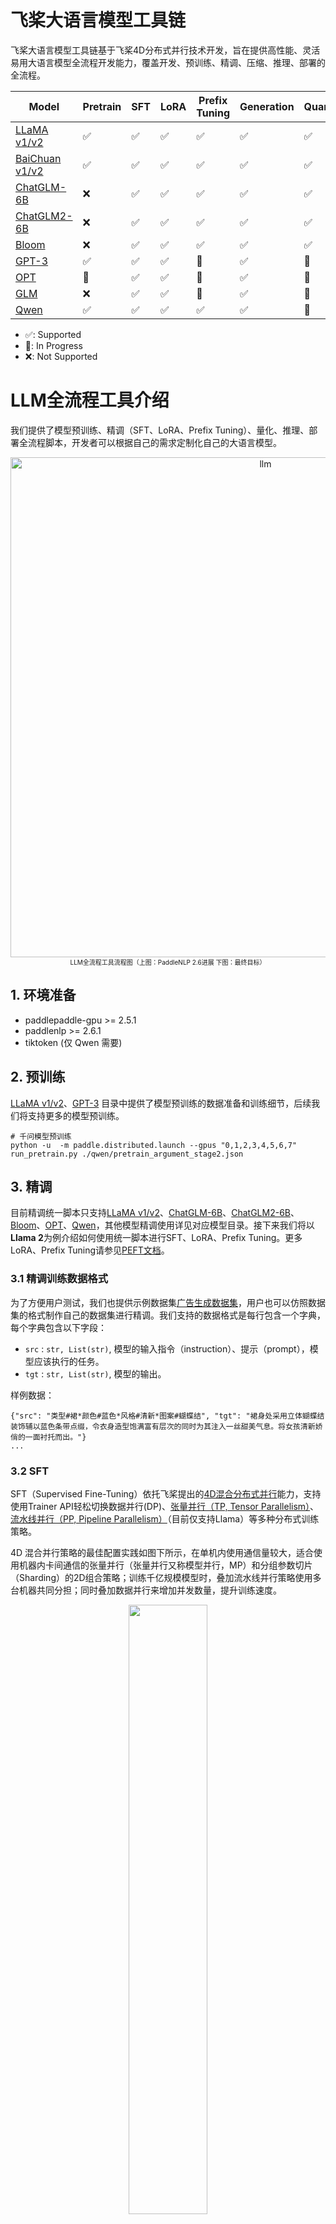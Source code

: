 # 飞桨大语言模型工具链

飞桨大语言模型工具链基于飞桨4D分布式并行技术开发，旨在提供高性能、灵活易用大语言模型全流程开发能力，覆盖开发、预训练、精调、压缩、推理、部署的全流程。

| Model | Pretrain | SFT | LoRA | Prefix Tuning | Generation | Quantization |
| --- | --- | --- | --- | --- | --- | --- |
| [LLaMA v1/v2](./llama) | ✅  | ✅ | ✅ | ✅ | ✅ | ✅  |
| [BaiChuan v1/v2](./llama) | ✅  | ✅ | ✅ | ✅ | ✅ | ✅  |
| [ChatGLM-6B](./chatglm) |  ❌  |  ✅  |  ✅  |  ✅  |  ✅  |  ✅  |
| [ChatGLM2-6B](./chatglm2) |  ❌  |  ✅  |  ✅  |  ✅  |  ✅  |  ✅  |
| [Bloom](./bloom) | ❌  | ✅ | ✅ | ✅ | ✅ | ✅ |
| [GPT-3](./gpt-3) |   ✅  |  ✅  |  ✅  |  🚧  | ✅   | 🚧 |
| [OPT](./opt) | 🚧 | ✅ | ✅ | 🚧 |  ✅ | 🚧 |
| [GLM](./glm) | ❌  | ✅ | ✅ | 🚧 |  ✅ | 🚧 |
| [Qwen](./qwen) | ✅ | ✅ | ✅ | ✅ |  ✅ | 🚧 |


* ✅: Supported
* 🚧: In Progress
* ❌: Not Supported

# LLM全流程工具介绍
我们提供了模型预训练、精调（SFT、LoRA、Prefix Tuning）、量化、推理、部署全流程脚本，开发者可以根据自己的需求定制化自己的大语言模型。

<div align="center">
    <img width="800" alt="llm" src="https://github.com/PaddlePaddle/PaddleNLP/assets/63761690/009bbb4e-baee-4c4a-a52e-94ac44c73c90">
</div>

<div align="center">
    <font size ="1">
    LLM全流程工具流程图（上图：PaddleNLP 2.6进展 下图：最终目标）
     </font>
</div>

## 1. 环境准备

- paddlepaddle-gpu >= 2.5.1
- paddlenlp >= 2.6.1
- tiktoken (仅 Qwen 需要)

## 2. 预训练
[LLaMA v1/v2](./llama)、[GPT-3](./gpt-3) 目录中提供了模型预训练的数据准备和训练细节，后续我们将支持更多的模型预训练。


```
# 千问模型预训练
python -u  -m paddle.distributed.launch --gpus "0,1,2,3,4,5,6,7" run_pretrain.py ./qwen/pretrain_argument_stage2.json
```



## 3. 精调
目前精调统一脚本只支持[LLaMA v1/v2](./llama)、[ChatGLM-6B](./chatglm)、[ChatGLM2-6B](./chatglm2)、[Bloom](./bloom)、[OPT](./opt)、[Qwen](./qwen)，其他模型精调使用详见对应模型目录。接下来我们将以**Llama 2**为例介绍如何使用统一脚本进行SFT、LoRA、Prefix Tuning。更多LoRA、Prefix Tuning请参见[PEFT文档](https://github.com/PaddlePaddle/PaddleNLP/blob/develop/docs/peft.md)。

### 3.1 精调训练数据格式

为了方便用户测试，我们也提供示例数据集[广告生成数据集](https://bj.bcebos.com/paddlenlp/datasets/examples/AdvertiseGen.tar.gz)，用户也可以仿照数据集的格式制作自己的数据集进行精调。我们支持的数据格式是每行包含一个字典，每个字典包含以下字段：

- `src` : `str, List(str)`, 模型的输入指令（instruction）、提示（prompt），模型应该执行的任务。
- `tgt` : `str, List(str)`, 模型的输出。

样例数据：
```
{"src": "类型#裙*颜色#蓝色*风格#清新*图案#蝴蝶结", "tgt": "裙身处采用立体蝴蝶结装饰辅以蓝色条带点缀，令衣身造型饱满富有层次的同时为其注入一丝甜美气息。将女孩清新娇俏的一面衬托而出。"}
...
```



### 3.2 SFT

SFT（Supervised Fine-Tuning）依托飞桨提出的[4D混合分布式并行](https://ai.baidu.com/forum/topic/show/987996)能力，支持使用Trainer API轻松切换数据并行(DP)、[张量并行（TP, Tensor Parallelism）](https://arxiv.org/abs/1909.08053)、[流水线并行（PP, Pipeline Parallelism）](https://arxiv.org/abs/1811.06965)（目前仅支持Llama）等多种分布式训练策略。

4D 混合并行策略的最佳配置实践如图下所示，在单机内使用通信量较大，适合使用机器内卡间通信的张量并行（张量并行又称模型并行，MP）和分组参数切片（Sharding）的2D组合策略；训练千亿规模模型时，叠加流水线并行策略使用多台机器共同分担；同时叠加数据并行来增加并发数量，提升训练速度。
<div align="center">
    <img src="https://ai.bdstatic.com/file/63F5EBB1E188457ABAFD311CFC1D8658" width=50% height=50%>
</div>

```
# 张量并行分布式训练（常用）
python -u  -m paddle.distributed.launch --gpus "0,1,2,3" finetune_generation.py ./llama/sft_argument.json

# 目前ChatGLM2、OPT不支持张量并行，默认使用Sharding策略（Paddle 2.5.1支持Sharding Stage2，Sharding Stage3需要使用Paddle develop版本）
python -u  -m paddle.distributed.launch --gpus "0,1,2,3" finetune_generation.py ./chatglm2/sft_argument.json

# 张量并行&流水线并行分布式训练（目前仅支持Llama）
python -u  -m paddle.distributed.launch --gpus "0,1,2,3" finetune_generation.py ./llama/sft_pp_argument.json
```

### 3.3 LoRA

Transformer模型中包含许多Linear层需要进行密集的矩阵乘法计算，而这些通常具有全秩(full rank)特性。[LoRA](https://arxiv.org/abs/2106.09685)提出冻结预训练的权重矩阵, 通过引入两个低 rank 矩阵 $AB$(图中橙色的两个矩阵) 来近似权重的更新过程 $W_0+\Delta W=W_0+B A$ , 其中 $B \in \mathbb{R}^{d \times r}, A \in \mathbb{R}^{r \times k}$，实验表明将输入表达随机投影到较小的子空间模型仍然可以有效地学习下游任务，并大幅降低计算的显存需求。


<div align="center">
<img src=https://github.com/PaddlePaddle/PaddleNLP/assets/37530985/63d56558-247a-4a8d-a6ca-121c820f7534 width=50% height=50% />
</div>


PaddleNLP LoRA API支持数据并行、张量并行等多种分布式训练策略，可以通过控制`tensor_parallel_degree` 调整并行训练策略。LoRA策略默认应用在所有Linear层，可拓展至**单机LoRA微调千亿模型**。


```
# 单卡训练
python  finetune_generation.py ./llama/lora_argument.json

# 张量并行分布式训练（ChatGLM2、OPT不支持张量并行）
# 将lora_argument.json中tensor_parallel_degree修改为2
python  -u  -m paddle.distributed.launch --gpus "0,1"  finetune_generation.py ./llama/lora_argument.json
```


### 3.4 Prefix Tuning

[Prefix Tuning](https://arxiv.org/abs/2101.00190)受提示学习（Prompt learning）的影响，加入的一部分 Prefix Embedding 作为连续型提示进行训练。Prefix Embedding是由专门的 Prefix Encoder 网络生成的数个张量，会以 `past_key_value` 的方式被插入到语言模型每一层的 hidden_state 之前。

<div align="center">
<img src=https://github.com/PaddlePaddle/PaddleNLP/assets/37530985/8baf6943-4540-4c02-8540-35f977acc077 width=40% height=40% />
</div>

PaddleNLP Prefix Tuning API支持数据并行（DP）、张量并行（TP）等多种分布式训练策略，可以通过控制`tensor_parallel_degree` 调整并行训练策略。
```
# 单卡训练
python  finetune_generation.py ./llama/pt_argument.json

# 张量并行分布式训练（ChatGLM2、OPT不支持张量并行）
# 将pt_argument.json中tensor_parallel_degree修改为2
python  -u  -m paddle.distributed.launch --gpus "0,1"  finetune_generation.py ./llama/pt_argument.json
```
### 3.5 精调参数介绍
<details><summary>&emsp; 模型参数（ModelArgument） </summary><div>

- `model_name_or_path`: 预训练模型名称或者本地的模型路径，用于热启模型和分词器，默认为None。每个模型**支持模型权重**详见各模型目录。
- `use_flash_attention`: 模型是否使用FlashAttention2，默认为False。
- `lora`: 是否开启LoRA微调策略，默认为False。
- `lora_path`: LoRA参数和配置路径，对LoRA参数进行初始化，默认为None。
- `lora_rank`: LoRA算法中rank（秩）的值，默认为8。
- `prefix_tuning`: 是否使用Prefix Tuning策略，默认为False。
- `num_prefix_tokens`: Prefix Tuning策略中Prefix Token数量，默认为128。
- `from_aistudio`: 模型权重是否从Aistudio下载，默认为False。
- `save_to_aistudio`: 模型权重是否保存到Aistudio，默认为False。
- `aistudio_repo_id`: 模型权重保存到Aistudio的repo id，默认为None。
- `aistudio_repo_private`: 模型权重保存到Aistudio的repo是否为私有，默认为True。
- `aistudio_repo_license`: 模型权重保存到Aistudio的repo license，默认为"Apache License 2.0"。
- `aistudio_token`: 模型权重保存到Aistudio的token，默认为None。如果save_to_aistudio为True，且环境变量没有设置相应token，必须传入。
- `neftune`: 是否使用[NEFT](https://arxiv.org/abs/2310.05914)，进行微调。默认为False。
- `neftune_noise_alpha`: NEFT alpha参数，默认为5.0。

</div></details>

<details><summary>&emsp; 数据参数（DataArgument）</summary><div>

- `dataset_name_or_path`: 本地数据集目录或内置数据集名称，默认为None。脚本已适配单文件和多文件，会自己寻找`dataset_name_or_path/train.json` 或者 `dataset_name_or_path/train/*.json`作为训练集文件, 以及`dataset_name_or_path/dev.json` 或者 `dataset_name_or_path/dev/*.json`作为验证集文件。
- `task_name`: 用于选择内置数据集中的具体任务，默认为None。
- `eval_with_do_generation`: 在模型效果评估的时候是否调用model.generate,默认为False。设置为True时，指标为ppl, accuracy；设置为False时，指标为BLEU4/Rouge，建议将`metric_for_best_model`设为bleu4。
- `save_generation_output`: 当`eval_with_do_generation`设为True，是否将生成结果保存在`generated_output.json`文件中，默认为False。
- `intokens`:是否使用InToken数据流（减少Padding冗余计算，大幅提升有效Token计算效率），默认为False。当`eval_with_do_generation`设为True,评估过程不支持InToken数据流。。
- `src_length`: 模型输入上下文最大token长度，默认为1024。
- `max_length`:模型输入（上下文+生成内容）的最大token长度, 默认为2048。当`intokens`设为True的时候，同时也为InToken数据流模型训练输入最大长度，通常建议设为模型允许输入最大长度，同时`per_device_train_batch_size`设为1，使用`gradient_accumulation_steps`控制batch size。
- `lazy`:设置为False则使用`MapDataset`，设置为True则使用`IterDataset`，默认为False。对于数据量较大的时候建议设为True，`IterDataset`可以避免一次性将所有数据读入内存，注意需要设置`max_steps`并且`evaluation_strategy`和`save_strategy`设为`steps`

</div></details>


<details><summary>&emsp; 生成参数（GenerateArgument）</summary><div>

注：以下参数仅在`eval_with_do_generation`为True，调用model.generate()时生效。

- `top_k`: “采样”策略中为 top-k 过滤保留的最高概率标记的数量。默认为1，等价于贪心策略。
- `top_p`:“采样”策略中 top-p 过滤的累积概率。默认为1.0，表示不起作用。
</div></details>

<details><summary>&emsp; 训练参数（TrainingArguments）</summary><div>

以下仅介绍TrainingArguments部分常用参数，详情请参见[TrainingArguments文档](https://paddlenlp.readthedocs.io/zh/latest/trainer.html)。

- `output_dir`: 用于保存相关的文件目录，主要包括模型相关文件、训练过程中的checkpoint、分词器相关文件、评估的结果文件，默认为None。
- `per_device_train_batch_size`: 训练集训练过程批处理大小，对应 micro batch size，默认为8。该参数需要根据具体的数据集来设定，该参数越大，占用显存越高，训练代价越大；反之，占用显存越小，训练速度越快。
- `gradient_accumulation_steps`:梯度累积步数，顾名思义，就是将多次计算得到的梯度值进行累加，然后一次性进行参数更新，默认为1。等效于将原有训练batch size*gradient_accumulation_steps。
- `per_device_eval_batch_size`: 验证集批处理大小，对应 micro batch size，默认为8。该参数越大，占用显存越高；该参数越小，占用显存越低。
- `eval_accumulation_steps`:在将结果移动到CPU之前，累积输出张量的预测步骤数。如果如果未设置，则在移动到CPU之前，整个预测都会在GPU上累积（速度更快需要更多的显存），默认为None。
- `num_train_epochs`:模型训练的轮次，默认为3。
- `learning_rate`:优化器的初始学习率，默认为 5e-05。
- `warmup_steps`: warmup的步数，默认为0。当warmup_steps>0时，会覆盖warmup_ratio的设置。
- `logging_steps`: 日志打印的频率，仅当logging_strategy=="step"生效，默认为 500。如果希望看到较快的日志反馈或者即时的训练的速度，可以减小logging_steps。
- `evaluation_strategy`: 评估策略，默认为no。"no"：训练期间不进行评估；"steps"：在每eval_steps结束进行；"epoch"：在每个 epoch 结束时进行。
- `save_strategy`: 保存策略，默认为no。"no"：训练期间不进行评估；"steps"：在每eval_steps结束进行；"epoch"：在每个 epoch 结束时进行。
- `fp16`: 是否需要开启FP16训练，开启FP16训练可以加速训练，默认为False。
- `bf16`: 是否需要开启BF16训练，开启BF16训练可以加速训练，默认为False。
- `fp16_opt_level`: 可设置O1或者O2，在 O1 级别下，在白名单中的算子将使用 float16/bfloat16 计算，在黑名单中的算子将使用 float32 计算。在 O2 级别下，模型的参数被转换为 float16/bfloat16， 如果算子的浮点型输入全是 float16/bfloat16，算子才会采用 float16/bfloat16 计算，若任意浮点型输入是 float32 类型，算子将采用 float32 计算。默认为O1。
- `do_train`: 是否打开训练，默认为False。
- `do_eval`: 是否打开评估，默认为False。
- `disable_tqdm`: 是否关掉tqdm的进度条，默认为False。如果需要预估整体的训练时长，可以打开该配置，实时观察训练进度。
- `load_best_model_at_end`: 训练结束后是否加载最优模型，通常与`metric_for_best_model`配合使用,默认为False。
- `metric_for_best_model`: 最优模型指标，如"accuarcy"等，用于比较模型好坏，默认为None。
- `recompute`: 重计算，暂支持full策略。开启后可降低显存以达到增大batch size的目的，默认为False。
- `save_total_limit`: 保留checkpoint的个数，老的checkpoint会被删除，默认为None。
- `tensor_parallel_degree`: 此参数tensor_parallel_degree表示将一层transformer结构的份数，该方法对通信开销较大, 建议 tensor_parallel_degree<=8, 尽量使用机器内部通信。默认为-1，表示不启用张量并行。
- `pipeline_parallel_degree`: 表示划分流水线的大小.(假设该参数为4, 模型12层, 则每一个pp stage 包含3层模型) 默认值-1, 表示不启用流水线并行。

</div></details>


### 3.6 张量并行参数合并

我们使用张量并行（TP，Tensor Parallelism）训练过程中，为了节省TP参数合并时间通常在中间checkpoint将参数存储为多个TP参数分片，可以使用提供的分片合并参数脚本进行参数合并。

```
python merge_tp_params.py \
    --model_name_or_path ./checkpoints/llama_sft_ckpts/checkpoint-100
```

<details><summary>&emsp; 脚本参数介绍</summary><div>
- `model_name_or_path`: 必须，本地的TP模型参数路径，默认为None。
- `device`: 运行环境，默认为gpu。
</div></details>

### 3.7 LoRA 参数合并

为了后续的**压缩**和**静态图推理**方便，我们提供LoRA参数合并脚本，可以将LoRA参数合并到主干模型并保存相应的权重。
```
python merge_lora_params.py \
    --model_name_or_path meta-llama/Llama-2-7b-chat \
    --lora_path ./checkpoints/llama_lora_ckpts
```
<details><summary>&emsp; 脚本参数介绍</summary><div>

- `model_name_or_path`: 必须，预训练模型名称或者本地的模型路径，用于热启模型和分词器，默认为None。
- `lora_path`: LoRA参数和配置路径，对LoRA参数进行初始化，默认为None。
- `merge_model_path`: 必须，合并参数后保存路径，默认为None。
- `device`: 运行环境，默认为gpu。
</div></details>

### 3.8 多轮对话精调

当前开源Chat 类型模型越来越多，PaddleNLP 已经集成了 [Llama](./llama/README.md)、[Qwen](./qwen/README.md)、[ChatGLM](./chatglm/README.md) 等系列模型，也支持[多轮对话 Prompt Template 推理](https://paddlenlp.readthedocs.io/zh/latest/get_started/chat_template.html)，只需要调用`apply_chat_template` 函数即可构造将对话历史和用户最新 query 按照模型指定规则拼接到一起，实现不同模型的定制化 Prompt 规则推理。

此外多轮对话训练精调的应用场景也是越来越多，不同模型的多轮对话模板构造规则都不一致，为了在训练侧标准化前处理上的区别，设计了`chat_template`来解决此问题。

#### 3.8.1 如何构造 `chat_template`

只需要添加一个 chat_template 的配置即可为该模型添加相应的多轮对话精调训练支持，以`qwen-14b-chat`配置文件

> 以下配置参考：https://huggingface.co/Qwen/Qwen-14B-Chat/blob/main/qwen_generation_utils.py#L119

```json
{
    "system": "You are a helpful assistant.",
    "conversation": ["\n<|im_start|>user\n{{user}}<|im_end|>\n<|im_start|>assistant\n", "{{bot}}<|im_end|>"],
    "query": "\n<|im_start|>user\n{{query}}<|im_end|>\n<|im_start|>assistant\n",
}
```

注意点：

1. 配置文件名默认为：`chat_template.json`。
1. 对于 `chat_template.json`配置文件 `query`和`conversation`字段为必选项，且内容非常类似，主要是为应对推理和训练两种场景设计使用：query 只用于推理，query 和 conversation 用于训练。
1. 由于训练和推理过程中会在文本中添加 独特token 标记，其中包括 bos_token, eos_token 以及像上述的 <|im_start|> 自定义标记等，故基于 chat_template 的分词是不会添加 special_token，也就是说 tokenizer 中的 `add_special_tokens` 参数始终要设置为 `False`。
1. `conversation`字段为数组，且必须为两个元素，分别对应着 User 和 Bot 的对话内容，前者在训练过程中不参与 loss 的计算，后者的参与 Loss 的计算。
1. 在训练过程中，system 文本的长度不可大于 `max_length`，当对话轮次只有一轮时，基于 token 长度来截断，伪代码为：`(system_tokens + conversation_tokens)[:max_length]`；否则将基于对话轮次来截断，详细来说就是在计算训练 token 总长度时，会从后往前计算每一轮的对话长度，如果截止当前的对话（包含 User 和 Bot 的总 tokens 长度）token 长度大于 `max_length`，此时将当前对话轮次给截断，也不计算后续历史对话数据，直接构造训练数据。
1. 在训练过程中，system 必须存在，不能被截断。

#### 3.8.2 如何使用 `chat_template` 进行训练

以`qwen-14b-chat`基座模型为例，首先需要调整的是训练数据部分，需要保证如下格式：

```json
{"src": ["user-1", "user-2", ..., "user-n"], "tgt": ["bot-1", "bot-2", ..., "bot-n"]}
...
```

其次就是将构造好的`chat_template.json`文件传入到 `llm/finetune_generation.py` 模块当中：

```shell
python finetune_generation.py ... --chat_template ./qwen_14b_chat_template.json
```

## 4. 模型推理

此外 PaddleNLP 还提供了高性能推理模型，从而加速 LLM 模型的部署落地，详细文档请看：[Inference Model](./inference.md)

### 4.1 动态图推理

```shell
# 预训练&SFT动态图模型推理
python predictor.py \
    --model_name_or_path meta-llama/Llama-2-7b-chat \
    --data_file ./data/dev.json \
    --dtype float16

# LoRA动态图模型推理
python predictor.py \
    --model_name_or_path meta-llama/Llama-2-7b-chat \
    --lora_path ./checkpoints/llama_lora_ckpts

# Prefix Tuning动态图模型推理
python predictor.py \
    --model_name_or_path meta-llama/Llama-2-7b-chat \
    --data_file ./data/dev.json \
    --prefix_path ./checkpoints/llama_pt_ckpts
```

### 4.2 静态图推理

```shell
# 首先需要运行一下命令将动态图导出为静态图
# LoRA需要先合并参数，详见3.7LoRA参数合并
# Prefix Tuning暂不支持
python export_model.py \
    --model_name_or_path meta-llama/Llama-2-7b-chat \
    --output_path ./inference \
    --dtype float16


# 静态图模型推理
python predictor.py \
    --model_name_or_path inference \
    --data_file ./data/dev.json \
    --dtype float16 \
    --mode static
```

### 4.3 Inference Model 推理

此外 PaddleNLP 还提供了高性能推理模型，从而加速 LLM 模型的部署落地，详细文档请看：[Inference Model](./inference.md)

支持的模型列表如下所示：

| Model                       | Inference Model | PTuning | Wint8 | PTQ |
|-----------------------------|-----------------|---------|-------|-----|
| [LLaMA1/2](./llama)         | ✅               | ✅       | ✅     | ✅   |
| [ChatGLM](./chatglm)        | ✅               | ✅       | ✅     | ❌   |
| [ChatGLM2](./chatglm2)      | ✅               | ❌       | ❌     | ❌   |
| [BaiChuan1](./baichuan)     | ✅               | ✅       | ✅     | ✅   |
| [BaiChuan2-7B](./baichuan)  | ❌               | ❌       | ❌     | ❌   |
| [BaiChuan2-13B](./baichuan) | ✅               | ✅       | ✅     | ✅   |
| [Bloom](./bloom)            | ✅               | ✅       | ✅     | ❌   |
| [GPT-3](./gpt-3)            | ✅               | ❌       | ❌     | ❌   |
| [Qwen](./qwen)              | ❌               | ❌       | ❌     | ❌   |

## 5. 服务部署

### 5.1 环境准备

- python >= 3.8
- gradio
- flask

### 5.2 Flask & Gradio UI服务化部署

我们提供了一套简单易用的UI服务化部署脚本:


```
python -m paddle.distributed.launch --gpus "0,1,2,3,4,5,6,7" flask_server.py \
    --model_name_or_path meta-llama/Llama-2-7b-chat \
    --port 8010 \
    --flask_port 8011 \
    --src_length 1024 \
    --dtype "float16"
```

<details><summary>&emsp; 脚本参数介绍</summary><div>

- `port`: Gradio UI 服务端口号，默认8011。
- `flask_port`: Flask服务端口号，默认8010。
- 其他参数请参见动态图推理中参数。

</div></details>

## 6. 量化

量化算法可以将模型权重和激活转为更低比特数值类型表示，能够有效减少显存占用和计算开销。下面我们提供GPTQ和PaddleSlim自研的PTQ策略，分别实现WINT4和W8A8量化。更多技术细节详见[量化策略详细教程](https://github.com/PaddlePaddle/PaddleSlim/blob/develop/docs/zh_cn/tutorials/quant/advanced_quantization.md)

### 6.1 环境安装
- PaddleSlim develop版本
- PaddlePaddle develop版本

### 6.2 数据准备

量化中默认使用训练集作为校正（Calibartion）数据集，开发集作为评估数据集。如果希望使用其他数据作为校正数据集，则在数据目录下新增`quant.json`文件，文件格式请参照精调训练数据格式。

### 6.3 PTQ 量化

```
python  finetune_generation.py ./llama/ptq_argument.json
```

### 6.4 GPTQ 量化

```
python  finetune_generation.py ./llama/gptq_argument.json
```

### 6.5 量化参数介绍

<details><summary>&emsp; 量化参数（QuantArgument）</summary><div>

- `quant_type`: PTQ,QAT量化类型，默认为A8W8。支持A8W8,WINT4，WINT8：A8W8指对激活（输入）进行INT8量化，对模型权重进行INT8量化；WINT4指仅对模型权重进行INT4量化，后续使用WeightOnly进行推理；WINT8指仅对模型权重进行INT8量化，后续使用WeightOnly进行推理。
- `do_ptq`: 是否进行PTQ量化，默认为False。
- `ptq_step`: PTQ量化步数，也即模型前向次数，默认为32。
- `shift`: 是否在PTQ量化前进行[Shift策略](https://arxiv.org/abs/2304.09145)，默认为False。使用Shift策略需要设`do_ptq`为True。
- `shift_all_linear`: 是否对模型中所有Linear层应用Shift，如果为True，将会对非LayerNorm-Linear组合的Linear进行Shift，并且添加两个op，默认为False
- `shift_sampler`: Shift策略使用的sampler，默认为none。可选none，ema：none指直接利用MinMax计算Shift中的零点；ema指使用指数平均计算Shift中零点。
- `shift_step`: Shift采样步数，也即模型前向次数，默认为32。
- `smooth`: 是否在PTQ量化前进行[SmoothQuant策略](https://arxiv.org/abs/2211.10438)，默认为False。使用Smooth策略需要设`do_ptq`为True。
- `smooth_all_linears`: 是否对模型中所有Linear层应用Smooth，如果为True，将会对非LayerNorm-Linear组合的Linear进行Smooth，并且添加两个op，默认为False
- `smooth_sampler`: Smooth策略使用的sampler，默认为none，可选none，multi_step。multi_step会保存多轮前向结果进行计算，需要更大的显存。
- `smooth_step`: Smooth采样步数，也即模型前向次数，默认为32。
- `smooth_piecewise_search`: Smooth是否进行分段搜索,默认为False。分段搜索根据数值大小将激活分成K段，对于每一段进行alhpa和scale的搜索。
- `smooth_k_piece`: 使用分段搜索功能时分段数量，默认为3。根据经验建议10B模型设置为3，100B模型设置为6。
- `smooth_search_piece`: 使用分段搜索功能时，是否搜索分段数量，默认为False。设为True时，`smooth_k_piece`建议设为6，搜索分段数量耗时较长，如需加速Smooth过程建议关闭。
- `do_gptq`: 是否进行GPTQ量化，GPTQ对模型进行WINT4量化，相比于普通PTQ量化精度更高，量化时间较长。默认为False。
- `gptq_step`: GPTQ量化步数，也即模型前向次数，默认为8。
</div></details>


<details><summary>&emsp; 其他参数</summary><div>

- `per_device_train_batch_size`: 量化前向批大小，默认为8。量化过程只有模型前向，相比于普通训练需要显存较少。

- 更多参数详见精调参数介绍。

</div></details>

## 7. 转化 Pytorch 权重

### 7.1 支持自动转化权重的模型列表

以下为支持权重自动转化的系列模型列表：

| 模型       | 是否支持 |
|------------|----------|
| AlBert     | ✅        |
| Bart       | ✅        |
| Bert       | ✅        |
| Bloom      | ✅        |
| Clip       | ✅        |
| DistilBert | ✅        |
| Electra    | ✅        |
| ErnieCode  | ✅        |
| GLM        | ✅        |
| Gpt        | ✅        |
| Llama      | ✅        |
| Mt5        | ✅        |
| Opt        | ✅        |
| Qwen       | ✅        |
| Roberta    | ✅        |
| Roformer   | ✅        |
| RW         | ✅        |
| T5         | ✅        |

### 7.2 转化 Pytorch 权重

PaddleNLP 提供了可自动将 Pytorch 相关的权重转化为 Paddle 权重的接口，代码如下：

```python
from paddlenlp.transformers import AutoModelForCausalLM

AutoModelForCausalLM.from_pretrained("/path/to/pytorch/model", convert_from_torch=True, dtype="float16")
```

> dtype 为转化权重的真实 dtype 数据类型，通常为：float16, bloat16 和 float32。

以上代码可自动加载 pytorch 权重并转化为对应 paddle 权重保存在 `/path/to/pytorch/model` 目录下。

### 7.3 合并 Pytorch 分片权重

当前 PaddleNLP 仅支持转化单个 Pytorch 权重：`pytorch_model.bin`文件。所以当Pytorch 权重为分片权重时，需要将其合并，合并脚本如下所示：

```python
import torch, os
state_dict = {}

files = [file for file in os.list("./path/to/pytorch/weight") if file.startswith("pytorch_model-")]

for file in files:
    state_dict.update(torch.load(file))

torch.save(state_dict, "pytorch_model.bin")
```
